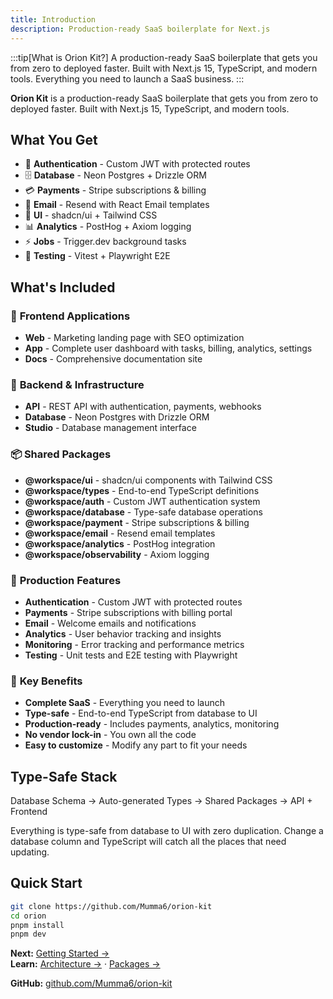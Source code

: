 ```yaml
---
title: Introduction
description: Production-ready SaaS boilerplate for Next.js
---
```


:::tip[What is Orion Kit?]
A production-ready SaaS boilerplate that gets you from zero to deployed faster. Built with Next.js 15, TypeScript, and modern tools. Everything you need to launch a SaaS business.
:::

**Orion Kit** is a production-ready SaaS boilerplate that gets you from zero to deployed faster. Built with Next.js 15, TypeScript, and modern tools.

## What You Get

- 🔐 **Authentication** - Custom JWT with protected routes
- 🗄️ **Database** - Neon Postgres + Drizzle ORM
- 💳 **Payments** - Stripe subscriptions & billing
- 📧 **Email** - Resend with React Email templates
- 🎨 **UI** - shadcn/ui + Tailwind CSS
- 📊 **Analytics** - PostHog + Axiom logging
- ⚡ **Jobs** - Trigger.dev background tasks
- 🧪 **Testing** - Vitest + Playwright E2E

## What's Included

### 🎨 **Frontend Applications**

- **Web** - Marketing landing page with SEO optimization
- **App** - Complete user dashboard with tasks, billing, analytics, settings
- **Docs** - Comprehensive documentation site

### 🔧 **Backend & Infrastructure**

- **API** - REST API with authentication, payments, webhooks
- **Database** - Neon Postgres with Drizzle ORM
- **Studio** - Database management interface

### 📦 **Shared Packages**

- **@workspace/ui** - shadcn/ui components with Tailwind CSS
- **@workspace/types** - End-to-end TypeScript definitions
- **@workspace/auth** - Custom JWT authentication system
- **@workspace/database** - Type-safe database operations
- **@workspace/payment** - Stripe subscriptions & billing
- **@workspace/email** - Resend email templates
- **@workspace/analytics** - PostHog integration
- **@workspace/observability** - Axiom logging

### 🚀 **Production Features**

- **Authentication** - Custom JWT with protected routes
- **Payments** - Stripe subscriptions with billing portal
- **Email** - Welcome emails and notifications
- **Analytics** - User behavior tracking and insights
- **Monitoring** - Error tracking and performance metrics
- **Testing** - Unit tests and E2E testing with Playwright

### 🎯 **Key Benefits**

- **Complete SaaS** - Everything you need to launch
- **Type-safe** - End-to-end TypeScript from database to UI
- **Production-ready** - Includes payments, analytics, monitoring
- **No vendor lock-in** - You own all the code
- **Easy to customize** - Modify any part to fit your needs

## Type-Safe Stack

Database Schema → Auto-generated Types → Shared Packages → API + Frontend

Everything is type-safe from database to UI with zero duplication. Change a database column and TypeScript will catch all the places that need updating.

## Quick Start

```bash
git clone https://github.com/Mumma6/orion-kit
cd orion
pnpm install
pnpm dev
```

**Next:** [Getting Started →](/getting-started)  
**Learn:** [Architecture →](/architecture) · [Packages →](/packages)

**GitHub:** [github.com/Mumma6/orion-kit](https://github.com/Mumma6/orion-kit)
